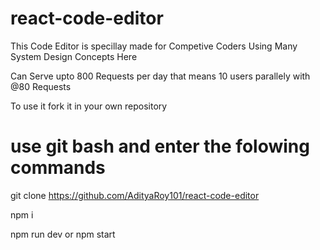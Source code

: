 # react-code-editor

This Code Editor is specillay made for Competive Coders
Using Many System Design Concepts Here

Can Serve upto 800 Requests per day that means 10 users parallely with @80 Requests

To use it fork it in your own repository

use git bash and enter the folowing commands
==============================================
git clone https://github.com/AdityaRoy101/react-code-editor

npm i

npm run dev or npm start
